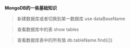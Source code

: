 **MongoDB的一些基础知识**

> 新建数据库或者切换到某一数据库
use dataBaseName

> 查看数据库中的表
show tables

> 查看数据库表中的所有值
db.tableName.find({})